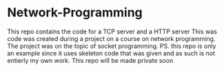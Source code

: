 # Network-Programming
This repo contains the code for a TCP server and a HTTP server
This was code was created during a project on a course on network programming.
The project was on the topic of socket programming. 
PS. this repo is only an example since it uses skeleton code that was given and as such is not entierly my own work. This repo will be made private soon
